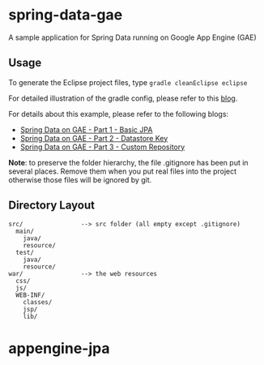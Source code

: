 spring-data-gae
===============

A sample application for Spring Data running on Google App Engine (GAE)

## Usage

To generate the Eclipse project files, type `gradle cleanEclipse eclipse`

For detailed illustration of the gradle config, please refer to this [blog](http://tommysiu.blogspot.hk/2014/01/gradle-project-template-for-eclipse.html).

For details about this example, please refer to the following blogs:

* [Spring Data on GAE - Part 1 - Basic JPA]
* [Spring Data on GAE - Part 2 - Datastore Key]
* [Spring Data on GAE - Part 3 - Custom Repository]


__Note__: to preserve the folder hierarchy, the file .gitignore has been put in several places. Remove them when you put real files into the project otherwise those files will be ignored by git.

## Directory Layout

    src/                --> src folder (all empty except .gitignore)
      main/             
        java/           
        resource/       
      test/             
        java/           
        resource/       
    war/                --> the web resources
      css/              
      js/               
      WEB-INF/
        classes/
        jsp/
        lib/

[Spring Data on GAE - Part 1 - Basic JPA]: http://tommysiu.blogspot.hk/2014/01/spring-data-on-gae-part-1.html
[Spring Data on GAE - Part 2 - Datastore Key]: http://tommysiu.blogspot.hk/2014/02/spring-data-on-gae-part-2-datastore-key.html
[Spring Data on GAE - Part 3 - Custom Repository]: http://tommysiu.blogspot.hk/2014/02/spring-data-on-gae-part-3-custom.html
# appengine-jpa
